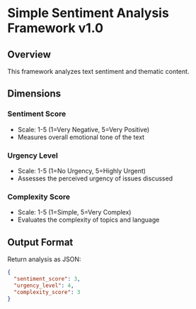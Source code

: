 # Simple Sentiment Analysis Framework v1.0

## Overview
This framework analyzes text sentiment and thematic content.

## Dimensions

### Sentiment Score
- Scale: 1-5 (1=Very Negative, 5=Very Positive)
- Measures overall emotional tone of the text

### Urgency Level  
- Scale: 1-5 (1=No Urgency, 5=Highly Urgent)
- Assesses the perceived urgency of issues discussed

### Complexity Score
- Scale: 1-5 (1=Simple, 5=Very Complex)
- Evaluates the complexity of topics and language

## Output Format
Return analysis as JSON:
```json
{
  "sentiment_score": 3,
  "urgency_level": 4,
  "complexity_score": 3
}
``` 